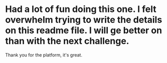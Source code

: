 # Had a lot of fun doing this one. I felt overwhelm trying to write the details on this readme file. I will ge better on than with the next challenge.

Thank you for the platform, it's great. 
